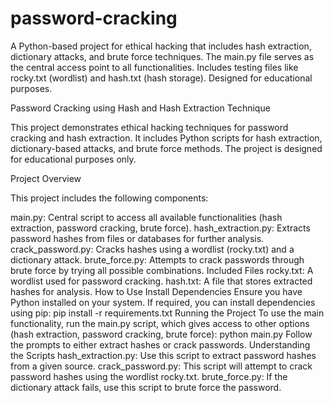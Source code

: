 # password-cracking
A Python-based project for ethical hacking that includes hash extraction, dictionary attacks, and brute force techniques. The main.py file serves as the central access point to all functionalities. Includes testing files like rocky.txt (wordlist) and hash.txt (hash storage). Designed for educational purposes.


Password Cracking using Hash and Hash Extraction Technique

This project demonstrates ethical hacking techniques for password cracking and hash extraction. It includes Python scripts for hash extraction, dictionary-based attacks, and brute force methods. The project is designed for educational purposes only.

Project Overview

This project includes the following components:

main.py: Central script to access all available functionalities (hash extraction, password cracking, brute force).
hash_extraction.py: Extracts password hashes from files or databases for further analysis.
crack_password.py: Cracks hashes using a wordlist (rocky.txt) and a dictionary attack.
brute_force.py: Attempts to crack passwords through brute force by trying all possible combinations.
Included Files
rocky.txt: A wordlist used for password cracking.
hash.txt: A file that stores extracted hashes for analysis.
How to Use
Install Dependencies
Ensure you have Python installed on your system. If required, you can install dependencies using pip:
pip install -r requirements.txt
Running the Project
To use the main functionality, run the main.py script, which gives access to other options (hash extraction, password cracking, brute force):
python main.py
Follow the prompts to either extract hashes or crack passwords.
Understanding the Scripts
hash_extraction.py: Use this script to extract password hashes from a given source.
crack_password.py: This script will attempt to crack password hashes using the wordlist rocky.txt.
brute_force.py: If the dictionary attack fails, use this script to brute force the password.
